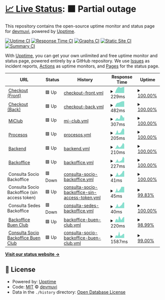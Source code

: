 # [📈 Live Status](https://devmuvi.github.io/uptime-monitor): <!--live status--> **🟧 Partial outage**

This repository contains the open-source uptime monitor and status page for [devmuvi](https://devmuvi.github.io/uptime-monitor), powered by [Upptime](https://github.com/upptime/upptime).

[![Uptime CI](https://github.com/devmuvi/uptime-monitor/workflows/Uptime%20CI/badge.svg)](https://github.com/devmuvi/uptime-monitor/actions?query=workflow%3A%22Uptime+CI%22)
[![Response Time CI](https://github.com/devmuvi/uptime-monitor/workflows/Response%20Time%20CI/badge.svg)](https://github.com/devmuvi/uptime-monitor/actions?query=workflow%3A%22Response+Time+CI%22)
[![Graphs CI](https://github.com/devmuvi/uptime-monitor/workflows/Graphs%20CI/badge.svg)](https://github.com/devmuvi/uptime-monitor/actions?query=workflow%3A%22Graphs+CI%22)
[![Static Site CI](https://github.com/devmuvi/uptime-monitor/workflows/Static%20Site%20CI/badge.svg)](https://github.com/devmuvi/uptime-monitor/actions?query=workflow%3A%22Static+Site+CI%22)
[![Summary CI](https://github.com/devmuvi/uptime-monitor/workflows/Summary%20CI/badge.svg)](https://github.com/devmuvi/uptime-monitor/actions?query=workflow%3A%22Summary+CI%22)

With [Upptime](https://upptime.js.org), you can get your own unlimited and free uptime monitor and status page, powered entirely by a GitHub repository. We use [Issues](https://github.com/devmuvi/uptime-monitor/issues) as incident reports, [Actions](https://github.com/devmuvi/uptime-monitor/actions) as uptime monitors, and [Pages](https://devmuvi.github.io/uptime-monitor) for the status page.

<!--start: status pages-->
<!-- This summary is generated by Upptime (https://github.com/upptime/upptime) -->
<!-- Do not edit this manually, your changes will be overwritten -->
<!-- prettier-ignore -->
| URL | Status | History | Response Time | Uptime |
| --- | ------ | ------- | ------------- | ------ |
| <img alt="" src="https://favicons.githubusercontent.com/www.pagar.muvinai.com" height="13"> [Checkout (Front)](https://www.pagar.muvinai.com/paso2/total-mensual) | 🟩 Up | [checkout-front.yml](https://github.com/devmuvi/uptime-monitor/commits/HEAD/history/checkout-front.yml) | <details><summary><img alt="Response time graph" src="./graphs/checkout-front/response-time-week.png" height="20"> 229ms</summary><br><a href="https://devmuvi.github.io/uptime-monitor/history/checkout-front"><img alt="Response time 229" src="https://img.shields.io/endpoint?url=https%3A%2F%2Fraw.githubusercontent.com%2Fdevmuvi%2Fuptime-monitor%2FHEAD%2Fapi%2Fcheckout-front%2Fresponse-time.json"></a><br><a href="https://devmuvi.github.io/uptime-monitor/history/checkout-front"><img alt="24-hour response time 263" src="https://img.shields.io/endpoint?url=https%3A%2F%2Fraw.githubusercontent.com%2Fdevmuvi%2Fuptime-monitor%2FHEAD%2Fapi%2Fcheckout-front%2Fresponse-time-day.json"></a><br><a href="https://devmuvi.github.io/uptime-monitor/history/checkout-front"><img alt="7-day response time 229" src="https://img.shields.io/endpoint?url=https%3A%2F%2Fraw.githubusercontent.com%2Fdevmuvi%2Fuptime-monitor%2FHEAD%2Fapi%2Fcheckout-front%2Fresponse-time-week.json"></a><br><a href="https://devmuvi.github.io/uptime-monitor/history/checkout-front"><img alt="30-day response time 229" src="https://img.shields.io/endpoint?url=https%3A%2F%2Fraw.githubusercontent.com%2Fdevmuvi%2Fuptime-monitor%2FHEAD%2Fapi%2Fcheckout-front%2Fresponse-time-month.json"></a><br><a href="https://devmuvi.github.io/uptime-monitor/history/checkout-front"><img alt="1-year response time 229" src="https://img.shields.io/endpoint?url=https%3A%2F%2Fraw.githubusercontent.com%2Fdevmuvi%2Fuptime-monitor%2FHEAD%2Fapi%2Fcheckout-front%2Fresponse-time-year.json"></a></details> | <details><summary><a href="https://devmuvi.github.io/uptime-monitor/history/checkout-front">100.00%</a></summary><a href="https://devmuvi.github.io/uptime-monitor/history/checkout-front"><img alt="All-time uptime 100.00%" src="https://img.shields.io/endpoint?url=https%3A%2F%2Fraw.githubusercontent.com%2Fdevmuvi%2Fuptime-monitor%2FHEAD%2Fapi%2Fcheckout-front%2Fuptime.json"></a><br><a href="https://devmuvi.github.io/uptime-monitor/history/checkout-front"><img alt="24-hour uptime 100.00%" src="https://img.shields.io/endpoint?url=https%3A%2F%2Fraw.githubusercontent.com%2Fdevmuvi%2Fuptime-monitor%2FHEAD%2Fapi%2Fcheckout-front%2Fuptime-day.json"></a><br><a href="https://devmuvi.github.io/uptime-monitor/history/checkout-front"><img alt="7-day uptime 100.00%" src="https://img.shields.io/endpoint?url=https%3A%2F%2Fraw.githubusercontent.com%2Fdevmuvi%2Fuptime-monitor%2FHEAD%2Fapi%2Fcheckout-front%2Fuptime-week.json"></a><br><a href="https://devmuvi.github.io/uptime-monitor/history/checkout-front"><img alt="30-day uptime 100.00%" src="https://img.shields.io/endpoint?url=https%3A%2F%2Fraw.githubusercontent.com%2Fdevmuvi%2Fuptime-monitor%2FHEAD%2Fapi%2Fcheckout-front%2Fuptime-month.json"></a><br><a href="https://devmuvi.github.io/uptime-monitor/history/checkout-front"><img alt="1-year uptime 100.00%" src="https://img.shields.io/endpoint?url=https%3A%2F%2Fraw.githubusercontent.com%2Fdevmuvi%2Fuptime-monitor%2FHEAD%2Fapi%2Fcheckout-front%2Fuptime-year.json"></a></details>
| <img alt="" src="https://favicons.githubusercontent.com/api.pagar.club" height="13"> [Checkout (Back)](https://api.pagar.club/plan/total-mensual) | 🟩 Up | [checkout-back.yml](https://github.com/devmuvi/uptime-monitor/commits/HEAD/history/checkout-back.yml) | <details><summary><img alt="Response time graph" src="./graphs/checkout-back/response-time-week.png" height="20"> 482ms</summary><br><a href="https://devmuvi.github.io/uptime-monitor/history/checkout-back"><img alt="Response time 482" src="https://img.shields.io/endpoint?url=https%3A%2F%2Fraw.githubusercontent.com%2Fdevmuvi%2Fuptime-monitor%2FHEAD%2Fapi%2Fcheckout-back%2Fresponse-time.json"></a><br><a href="https://devmuvi.github.io/uptime-monitor/history/checkout-back"><img alt="24-hour response time 622" src="https://img.shields.io/endpoint?url=https%3A%2F%2Fraw.githubusercontent.com%2Fdevmuvi%2Fuptime-monitor%2FHEAD%2Fapi%2Fcheckout-back%2Fresponse-time-day.json"></a><br><a href="https://devmuvi.github.io/uptime-monitor/history/checkout-back"><img alt="7-day response time 482" src="https://img.shields.io/endpoint?url=https%3A%2F%2Fraw.githubusercontent.com%2Fdevmuvi%2Fuptime-monitor%2FHEAD%2Fapi%2Fcheckout-back%2Fresponse-time-week.json"></a><br><a href="https://devmuvi.github.io/uptime-monitor/history/checkout-back"><img alt="30-day response time 482" src="https://img.shields.io/endpoint?url=https%3A%2F%2Fraw.githubusercontent.com%2Fdevmuvi%2Fuptime-monitor%2FHEAD%2Fapi%2Fcheckout-back%2Fresponse-time-month.json"></a><br><a href="https://devmuvi.github.io/uptime-monitor/history/checkout-back"><img alt="1-year response time 482" src="https://img.shields.io/endpoint?url=https%3A%2F%2Fraw.githubusercontent.com%2Fdevmuvi%2Fuptime-monitor%2FHEAD%2Fapi%2Fcheckout-back%2Fresponse-time-year.json"></a></details> | <details><summary><a href="https://devmuvi.github.io/uptime-monitor/history/checkout-back">100.00%</a></summary><a href="https://devmuvi.github.io/uptime-monitor/history/checkout-back"><img alt="All-time uptime 100.00%" src="https://img.shields.io/endpoint?url=https%3A%2F%2Fraw.githubusercontent.com%2Fdevmuvi%2Fuptime-monitor%2FHEAD%2Fapi%2Fcheckout-back%2Fuptime.json"></a><br><a href="https://devmuvi.github.io/uptime-monitor/history/checkout-back"><img alt="24-hour uptime 100.00%" src="https://img.shields.io/endpoint?url=https%3A%2F%2Fraw.githubusercontent.com%2Fdevmuvi%2Fuptime-monitor%2FHEAD%2Fapi%2Fcheckout-back%2Fuptime-day.json"></a><br><a href="https://devmuvi.github.io/uptime-monitor/history/checkout-back"><img alt="7-day uptime 100.00%" src="https://img.shields.io/endpoint?url=https%3A%2F%2Fraw.githubusercontent.com%2Fdevmuvi%2Fuptime-monitor%2FHEAD%2Fapi%2Fcheckout-back%2Fuptime-week.json"></a><br><a href="https://devmuvi.github.io/uptime-monitor/history/checkout-back"><img alt="30-day uptime 100.00%" src="https://img.shields.io/endpoint?url=https%3A%2F%2Fraw.githubusercontent.com%2Fdevmuvi%2Fuptime-monitor%2FHEAD%2Fapi%2Fcheckout-back%2Fuptime-month.json"></a><br><a href="https://devmuvi.github.io/uptime-monitor/history/checkout-back"><img alt="1-year uptime 100.00%" src="https://img.shields.io/endpoint?url=https%3A%2F%2Fraw.githubusercontent.com%2Fdevmuvi%2Fuptime-monitor%2FHEAD%2Fapi%2Fcheckout-back%2Fuptime-year.json"></a></details>
| <img alt="" src="https://favicons.githubusercontent.com/www.app.apisportclub.xyz" height="13"> [MiClub](https://www.app.apisportclub.xyz) | 🟩 Up | [mi-club.yml](https://github.com/devmuvi/uptime-monitor/commits/HEAD/history/mi-club.yml) | <details><summary><img alt="Response time graph" src="./graphs/mi-club/response-time-week.png" height="20"> 307ms</summary><br><a href="https://devmuvi.github.io/uptime-monitor/history/mi-club"><img alt="Response time 341" src="https://img.shields.io/endpoint?url=https%3A%2F%2Fraw.githubusercontent.com%2Fdevmuvi%2Fuptime-monitor%2FHEAD%2Fapi%2Fmi-club%2Fresponse-time.json"></a><br><a href="https://devmuvi.github.io/uptime-monitor/history/mi-club"><img alt="24-hour response time 265" src="https://img.shields.io/endpoint?url=https%3A%2F%2Fraw.githubusercontent.com%2Fdevmuvi%2Fuptime-monitor%2FHEAD%2Fapi%2Fmi-club%2Fresponse-time-day.json"></a><br><a href="https://devmuvi.github.io/uptime-monitor/history/mi-club"><img alt="7-day response time 307" src="https://img.shields.io/endpoint?url=https%3A%2F%2Fraw.githubusercontent.com%2Fdevmuvi%2Fuptime-monitor%2FHEAD%2Fapi%2Fmi-club%2Fresponse-time-week.json"></a><br><a href="https://devmuvi.github.io/uptime-monitor/history/mi-club"><img alt="30-day response time 298" src="https://img.shields.io/endpoint?url=https%3A%2F%2Fraw.githubusercontent.com%2Fdevmuvi%2Fuptime-monitor%2FHEAD%2Fapi%2Fmi-club%2Fresponse-time-month.json"></a><br><a href="https://devmuvi.github.io/uptime-monitor/history/mi-club"><img alt="1-year response time 341" src="https://img.shields.io/endpoint?url=https%3A%2F%2Fraw.githubusercontent.com%2Fdevmuvi%2Fuptime-monitor%2FHEAD%2Fapi%2Fmi-club%2Fresponse-time-year.json"></a></details> | <details><summary><a href="https://devmuvi.github.io/uptime-monitor/history/mi-club">100.00%</a></summary><a href="https://devmuvi.github.io/uptime-monitor/history/mi-club"><img alt="All-time uptime 100.00%" src="https://img.shields.io/endpoint?url=https%3A%2F%2Fraw.githubusercontent.com%2Fdevmuvi%2Fuptime-monitor%2FHEAD%2Fapi%2Fmi-club%2Fuptime.json"></a><br><a href="https://devmuvi.github.io/uptime-monitor/history/mi-club"><img alt="24-hour uptime 100.00%" src="https://img.shields.io/endpoint?url=https%3A%2F%2Fraw.githubusercontent.com%2Fdevmuvi%2Fuptime-monitor%2FHEAD%2Fapi%2Fmi-club%2Fuptime-day.json"></a><br><a href="https://devmuvi.github.io/uptime-monitor/history/mi-club"><img alt="7-day uptime 100.00%" src="https://img.shields.io/endpoint?url=https%3A%2F%2Fraw.githubusercontent.com%2Fdevmuvi%2Fuptime-monitor%2FHEAD%2Fapi%2Fmi-club%2Fuptime-week.json"></a><br><a href="https://devmuvi.github.io/uptime-monitor/history/mi-club"><img alt="30-day uptime 100.00%" src="https://img.shields.io/endpoint?url=https%3A%2F%2Fraw.githubusercontent.com%2Fdevmuvi%2Fuptime-monitor%2FHEAD%2Fapi%2Fmi-club%2Fuptime-month.json"></a><br><a href="https://devmuvi.github.io/uptime-monitor/history/mi-club"><img alt="1-year uptime 100.00%" src="https://img.shields.io/endpoint?url=https%3A%2F%2Fraw.githubusercontent.com%2Fdevmuvi%2Fuptime-monitor%2FHEAD%2Fapi%2Fmi-club%2Fuptime-year.json"></a></details>
| <img alt="" src="https://favicons.githubusercontent.com/procesos.apisportclub.xyz" height="13"> [Procesos](https://procesos.apisportclub.xyz) | 🟩 Up | [procesos.yml](https://github.com/devmuvi/uptime-monitor/commits/HEAD/history/procesos.yml) | <details><summary><img alt="Response time graph" src="./graphs/procesos/response-time-week.png" height="20"> 205ms</summary><br><a href="https://devmuvi.github.io/uptime-monitor/history/procesos"><img alt="Response time 252" src="https://img.shields.io/endpoint?url=https%3A%2F%2Fraw.githubusercontent.com%2Fdevmuvi%2Fuptime-monitor%2FHEAD%2Fapi%2Fprocesos%2Fresponse-time.json"></a><br><a href="https://devmuvi.github.io/uptime-monitor/history/procesos"><img alt="24-hour response time 232" src="https://img.shields.io/endpoint?url=https%3A%2F%2Fraw.githubusercontent.com%2Fdevmuvi%2Fuptime-monitor%2FHEAD%2Fapi%2Fprocesos%2Fresponse-time-day.json"></a><br><a href="https://devmuvi.github.io/uptime-monitor/history/procesos"><img alt="7-day response time 205" src="https://img.shields.io/endpoint?url=https%3A%2F%2Fraw.githubusercontent.com%2Fdevmuvi%2Fuptime-monitor%2FHEAD%2Fapi%2Fprocesos%2Fresponse-time-week.json"></a><br><a href="https://devmuvi.github.io/uptime-monitor/history/procesos"><img alt="30-day response time 226" src="https://img.shields.io/endpoint?url=https%3A%2F%2Fraw.githubusercontent.com%2Fdevmuvi%2Fuptime-monitor%2FHEAD%2Fapi%2Fprocesos%2Fresponse-time-month.json"></a><br><a href="https://devmuvi.github.io/uptime-monitor/history/procesos"><img alt="1-year response time 252" src="https://img.shields.io/endpoint?url=https%3A%2F%2Fraw.githubusercontent.com%2Fdevmuvi%2Fuptime-monitor%2FHEAD%2Fapi%2Fprocesos%2Fresponse-time-year.json"></a></details> | <details><summary><a href="https://devmuvi.github.io/uptime-monitor/history/procesos">100.00%</a></summary><a href="https://devmuvi.github.io/uptime-monitor/history/procesos"><img alt="All-time uptime 99.94%" src="https://img.shields.io/endpoint?url=https%3A%2F%2Fraw.githubusercontent.com%2Fdevmuvi%2Fuptime-monitor%2FHEAD%2Fapi%2Fprocesos%2Fuptime.json"></a><br><a href="https://devmuvi.github.io/uptime-monitor/history/procesos"><img alt="24-hour uptime 100.00%" src="https://img.shields.io/endpoint?url=https%3A%2F%2Fraw.githubusercontent.com%2Fdevmuvi%2Fuptime-monitor%2FHEAD%2Fapi%2Fprocesos%2Fuptime-day.json"></a><br><a href="https://devmuvi.github.io/uptime-monitor/history/procesos"><img alt="7-day uptime 100.00%" src="https://img.shields.io/endpoint?url=https%3A%2F%2Fraw.githubusercontent.com%2Fdevmuvi%2Fuptime-monitor%2FHEAD%2Fapi%2Fprocesos%2Fuptime-week.json"></a><br><a href="https://devmuvi.github.io/uptime-monitor/history/procesos"><img alt="30-day uptime 100.00%" src="https://img.shields.io/endpoint?url=https%3A%2F%2Fraw.githubusercontent.com%2Fdevmuvi%2Fuptime-monitor%2FHEAD%2Fapi%2Fprocesos%2Fuptime-month.json"></a><br><a href="https://devmuvi.github.io/uptime-monitor/history/procesos"><img alt="1-year uptime 99.94%" src="https://img.shields.io/endpoint?url=https%3A%2F%2Fraw.githubusercontent.com%2Fdevmuvi%2Fuptime-monitor%2FHEAD%2Fapi%2Fprocesos%2Fuptime-year.json"></a></details>
| <img alt="" src="https://favicons.githubusercontent.com/apisportclub.xyz" height="13"> [Backend](https://apisportclub.xyz/) | 🟩 Up | [backend.yml](https://github.com/devmuvi/uptime-monitor/commits/HEAD/history/backend.yml) | <details><summary><img alt="Response time graph" src="./graphs/backend/response-time-week.png" height="20"> 210ms</summary><br><a href="https://devmuvi.github.io/uptime-monitor/history/backend"><img alt="Response time 238" src="https://img.shields.io/endpoint?url=https%3A%2F%2Fraw.githubusercontent.com%2Fdevmuvi%2Fuptime-monitor%2FHEAD%2Fapi%2Fbackend%2Fresponse-time.json"></a><br><a href="https://devmuvi.github.io/uptime-monitor/history/backend"><img alt="24-hour response time 269" src="https://img.shields.io/endpoint?url=https%3A%2F%2Fraw.githubusercontent.com%2Fdevmuvi%2Fuptime-monitor%2FHEAD%2Fapi%2Fbackend%2Fresponse-time-day.json"></a><br><a href="https://devmuvi.github.io/uptime-monitor/history/backend"><img alt="7-day response time 210" src="https://img.shields.io/endpoint?url=https%3A%2F%2Fraw.githubusercontent.com%2Fdevmuvi%2Fuptime-monitor%2FHEAD%2Fapi%2Fbackend%2Fresponse-time-week.json"></a><br><a href="https://devmuvi.github.io/uptime-monitor/history/backend"><img alt="30-day response time 213" src="https://img.shields.io/endpoint?url=https%3A%2F%2Fraw.githubusercontent.com%2Fdevmuvi%2Fuptime-monitor%2FHEAD%2Fapi%2Fbackend%2Fresponse-time-month.json"></a><br><a href="https://devmuvi.github.io/uptime-monitor/history/backend"><img alt="1-year response time 238" src="https://img.shields.io/endpoint?url=https%3A%2F%2Fraw.githubusercontent.com%2Fdevmuvi%2Fuptime-monitor%2FHEAD%2Fapi%2Fbackend%2Fresponse-time-year.json"></a></details> | <details><summary><a href="https://devmuvi.github.io/uptime-monitor/history/backend">100.00%</a></summary><a href="https://devmuvi.github.io/uptime-monitor/history/backend"><img alt="All-time uptime 99.98%" src="https://img.shields.io/endpoint?url=https%3A%2F%2Fraw.githubusercontent.com%2Fdevmuvi%2Fuptime-monitor%2FHEAD%2Fapi%2Fbackend%2Fuptime.json"></a><br><a href="https://devmuvi.github.io/uptime-monitor/history/backend"><img alt="24-hour uptime 100.00%" src="https://img.shields.io/endpoint?url=https%3A%2F%2Fraw.githubusercontent.com%2Fdevmuvi%2Fuptime-monitor%2FHEAD%2Fapi%2Fbackend%2Fuptime-day.json"></a><br><a href="https://devmuvi.github.io/uptime-monitor/history/backend"><img alt="7-day uptime 100.00%" src="https://img.shields.io/endpoint?url=https%3A%2F%2Fraw.githubusercontent.com%2Fdevmuvi%2Fuptime-monitor%2FHEAD%2Fapi%2Fbackend%2Fuptime-week.json"></a><br><a href="https://devmuvi.github.io/uptime-monitor/history/backend"><img alt="30-day uptime 100.00%" src="https://img.shields.io/endpoint?url=https%3A%2F%2Fraw.githubusercontent.com%2Fdevmuvi%2Fuptime-monitor%2FHEAD%2Fapi%2Fbackend%2Fuptime-month.json"></a><br><a href="https://devmuvi.github.io/uptime-monitor/history/backend"><img alt="1-year uptime 99.98%" src="https://img.shields.io/endpoint?url=https%3A%2F%2Fraw.githubusercontent.com%2Fdevmuvi%2Fuptime-monitor%2FHEAD%2Fapi%2Fbackend%2Fuptime-year.json"></a></details>
| <img alt="" src="https://favicons.githubusercontent.com/backoffice.apisportclub.xyz" height="13"> [Backoffice](https://backoffice.apisportclub.xyz/) | 🟩 Up | [backoffice.yml](https://github.com/devmuvi/uptime-monitor/commits/HEAD/history/backoffice.yml) | <details><summary><img alt="Response time graph" src="./graphs/backoffice/response-time-week.png" height="20"> 227ms</summary><br><a href="https://devmuvi.github.io/uptime-monitor/history/backoffice"><img alt="Response time 262" src="https://img.shields.io/endpoint?url=https%3A%2F%2Fraw.githubusercontent.com%2Fdevmuvi%2Fuptime-monitor%2FHEAD%2Fapi%2Fbackoffice%2Fresponse-time.json"></a><br><a href="https://devmuvi.github.io/uptime-monitor/history/backoffice"><img alt="24-hour response time 264" src="https://img.shields.io/endpoint?url=https%3A%2F%2Fraw.githubusercontent.com%2Fdevmuvi%2Fuptime-monitor%2FHEAD%2Fapi%2Fbackoffice%2Fresponse-time-day.json"></a><br><a href="https://devmuvi.github.io/uptime-monitor/history/backoffice"><img alt="7-day response time 227" src="https://img.shields.io/endpoint?url=https%3A%2F%2Fraw.githubusercontent.com%2Fdevmuvi%2Fuptime-monitor%2FHEAD%2Fapi%2Fbackoffice%2Fresponse-time-week.json"></a><br><a href="https://devmuvi.github.io/uptime-monitor/history/backoffice"><img alt="30-day response time 233" src="https://img.shields.io/endpoint?url=https%3A%2F%2Fraw.githubusercontent.com%2Fdevmuvi%2Fuptime-monitor%2FHEAD%2Fapi%2Fbackoffice%2Fresponse-time-month.json"></a><br><a href="https://devmuvi.github.io/uptime-monitor/history/backoffice"><img alt="1-year response time 262" src="https://img.shields.io/endpoint?url=https%3A%2F%2Fraw.githubusercontent.com%2Fdevmuvi%2Fuptime-monitor%2FHEAD%2Fapi%2Fbackoffice%2Fresponse-time-year.json"></a></details> | <details><summary><a href="https://devmuvi.github.io/uptime-monitor/history/backoffice">100.00%</a></summary><a href="https://devmuvi.github.io/uptime-monitor/history/backoffice"><img alt="All-time uptime 100.00%" src="https://img.shields.io/endpoint?url=https%3A%2F%2Fraw.githubusercontent.com%2Fdevmuvi%2Fuptime-monitor%2FHEAD%2Fapi%2Fbackoffice%2Fuptime.json"></a><br><a href="https://devmuvi.github.io/uptime-monitor/history/backoffice"><img alt="24-hour uptime 100.00%" src="https://img.shields.io/endpoint?url=https%3A%2F%2Fraw.githubusercontent.com%2Fdevmuvi%2Fuptime-monitor%2FHEAD%2Fapi%2Fbackoffice%2Fuptime-day.json"></a><br><a href="https://devmuvi.github.io/uptime-monitor/history/backoffice"><img alt="7-day uptime 100.00%" src="https://img.shields.io/endpoint?url=https%3A%2F%2Fraw.githubusercontent.com%2Fdevmuvi%2Fuptime-monitor%2FHEAD%2Fapi%2Fbackoffice%2Fuptime-week.json"></a><br><a href="https://devmuvi.github.io/uptime-monitor/history/backoffice"><img alt="30-day uptime 100.00%" src="https://img.shields.io/endpoint?url=https%3A%2F%2Fraw.githubusercontent.com%2Fdevmuvi%2Fuptime-monitor%2FHEAD%2Fapi%2Fbackoffice%2Fuptime-month.json"></a><br><a href="https://devmuvi.github.io/uptime-monitor/history/backoffice"><img alt="1-year uptime 100.00%" src="https://img.shields.io/endpoint?url=https%3A%2F%2Fraw.githubusercontent.com%2Fdevmuvi%2Fuptime-monitor%2FHEAD%2Fapi%2Fbackoffice%2Fuptime-year.json"></a></details>
| <img alt="" src="https://favicons.githubusercontent.com/null" height="13"> Consulta Socio Backoffice | 🟥 Down | [consulta-socio-backoffice.yml](https://github.com/devmuvi/uptime-monitor/commits/HEAD/history/consulta-socio-backoffice.yml) | <details><summary><img alt="Response time graph" src="./graphs/consulta-socio-backoffice/response-time-week.png" height="20"> 41ms</summary><br><a href="https://devmuvi.github.io/uptime-monitor/history/consulta-socio-backoffice"><img alt="Response time 148" src="https://img.shields.io/endpoint?url=https%3A%2F%2Fraw.githubusercontent.com%2Fdevmuvi%2Fuptime-monitor%2FHEAD%2Fapi%2Fconsulta-socio-backoffice%2Fresponse-time.json"></a><br><a href="https://devmuvi.github.io/uptime-monitor/history/consulta-socio-backoffice"><img alt="24-hour response time 55" src="https://img.shields.io/endpoint?url=https%3A%2F%2Fraw.githubusercontent.com%2Fdevmuvi%2Fuptime-monitor%2FHEAD%2Fapi%2Fconsulta-socio-backoffice%2Fresponse-time-day.json"></a><br><a href="https://devmuvi.github.io/uptime-monitor/history/consulta-socio-backoffice"><img alt="7-day response time 41" src="https://img.shields.io/endpoint?url=https%3A%2F%2Fraw.githubusercontent.com%2Fdevmuvi%2Fuptime-monitor%2FHEAD%2Fapi%2Fconsulta-socio-backoffice%2Fresponse-time-week.json"></a><br><a href="https://devmuvi.github.io/uptime-monitor/history/consulta-socio-backoffice"><img alt="30-day response time 43" src="https://img.shields.io/endpoint?url=https%3A%2F%2Fraw.githubusercontent.com%2Fdevmuvi%2Fuptime-monitor%2FHEAD%2Fapi%2Fconsulta-socio-backoffice%2Fresponse-time-month.json"></a><br><a href="https://devmuvi.github.io/uptime-monitor/history/consulta-socio-backoffice"><img alt="1-year response time 148" src="https://img.shields.io/endpoint?url=https%3A%2F%2Fraw.githubusercontent.com%2Fdevmuvi%2Fuptime-monitor%2FHEAD%2Fapi%2Fconsulta-socio-backoffice%2Fresponse-time-year.json"></a></details> | <details><summary><a href="https://devmuvi.github.io/uptime-monitor/history/consulta-socio-backoffice">100.00%</a></summary><a href="https://devmuvi.github.io/uptime-monitor/history/consulta-socio-backoffice"><img alt="All-time uptime 38.94%" src="https://img.shields.io/endpoint?url=https%3A%2F%2Fraw.githubusercontent.com%2Fdevmuvi%2Fuptime-monitor%2FHEAD%2Fapi%2Fconsulta-socio-backoffice%2Fuptime.json"></a><br><a href="https://devmuvi.github.io/uptime-monitor/history/consulta-socio-backoffice"><img alt="24-hour uptime 100.00%" src="https://img.shields.io/endpoint?url=https%3A%2F%2Fraw.githubusercontent.com%2Fdevmuvi%2Fuptime-monitor%2FHEAD%2Fapi%2Fconsulta-socio-backoffice%2Fuptime-day.json"></a><br><a href="https://devmuvi.github.io/uptime-monitor/history/consulta-socio-backoffice"><img alt="7-day uptime 100.00%" src="https://img.shields.io/endpoint?url=https%3A%2F%2Fraw.githubusercontent.com%2Fdevmuvi%2Fuptime-monitor%2FHEAD%2Fapi%2Fconsulta-socio-backoffice%2Fuptime-week.json"></a><br><a href="https://devmuvi.github.io/uptime-monitor/history/consulta-socio-backoffice"><img alt="30-day uptime 42.39%" src="https://img.shields.io/endpoint?url=https%3A%2F%2Fraw.githubusercontent.com%2Fdevmuvi%2Fuptime-monitor%2FHEAD%2Fapi%2Fconsulta-socio-backoffice%2Fuptime-month.json"></a><br><a href="https://devmuvi.github.io/uptime-monitor/history/consulta-socio-backoffice"><img alt="1-year uptime 38.94%" src="https://img.shields.io/endpoint?url=https%3A%2F%2Fraw.githubusercontent.com%2Fdevmuvi%2Fuptime-monitor%2FHEAD%2Fapi%2Fconsulta-socio-backoffice%2Fuptime-year.json"></a></details>
| <img alt="" src="https://favicons.githubusercontent.com/null" height="13"> Consulta Socio Backoffice (sin access token) | 🟩 Up | [consulta-socio-backoffice-sin-access-token.yml](https://github.com/devmuvi/uptime-monitor/commits/HEAD/history/consulta-socio-backoffice-sin-access-token.yml) | <details><summary><img alt="Response time graph" src="./graphs/consulta-socio-backoffice-sin-access-token/response-time-week.png" height="20"> 45ms</summary><br><a href="https://devmuvi.github.io/uptime-monitor/history/consulta-socio-backoffice-sin-access-token"><img alt="Response time 98" src="https://img.shields.io/endpoint?url=https%3A%2F%2Fraw.githubusercontent.com%2Fdevmuvi%2Fuptime-monitor%2FHEAD%2Fapi%2Fconsulta-socio-backoffice-sin-access-token%2Fresponse-time.json"></a><br><a href="https://devmuvi.github.io/uptime-monitor/history/consulta-socio-backoffice-sin-access-token"><img alt="24-hour response time 54" src="https://img.shields.io/endpoint?url=https%3A%2F%2Fraw.githubusercontent.com%2Fdevmuvi%2Fuptime-monitor%2FHEAD%2Fapi%2Fconsulta-socio-backoffice-sin-access-token%2Fresponse-time-day.json"></a><br><a href="https://devmuvi.github.io/uptime-monitor/history/consulta-socio-backoffice-sin-access-token"><img alt="7-day response time 45" src="https://img.shields.io/endpoint?url=https%3A%2F%2Fraw.githubusercontent.com%2Fdevmuvi%2Fuptime-monitor%2FHEAD%2Fapi%2Fconsulta-socio-backoffice-sin-access-token%2Fresponse-time-week.json"></a><br><a href="https://devmuvi.github.io/uptime-monitor/history/consulta-socio-backoffice-sin-access-token"><img alt="30-day response time 45" src="https://img.shields.io/endpoint?url=https%3A%2F%2Fraw.githubusercontent.com%2Fdevmuvi%2Fuptime-monitor%2FHEAD%2Fapi%2Fconsulta-socio-backoffice-sin-access-token%2Fresponse-time-month.json"></a><br><a href="https://devmuvi.github.io/uptime-monitor/history/consulta-socio-backoffice-sin-access-token"><img alt="1-year response time 98" src="https://img.shields.io/endpoint?url=https%3A%2F%2Fraw.githubusercontent.com%2Fdevmuvi%2Fuptime-monitor%2FHEAD%2Fapi%2Fconsulta-socio-backoffice-sin-access-token%2Fresponse-time-year.json"></a></details> | <details><summary><a href="https://devmuvi.github.io/uptime-monitor/history/consulta-socio-backoffice-sin-access-token">99.83%</a></summary><a href="https://devmuvi.github.io/uptime-monitor/history/consulta-socio-backoffice-sin-access-token"><img alt="All-time uptime 99.99%" src="https://img.shields.io/endpoint?url=https%3A%2F%2Fraw.githubusercontent.com%2Fdevmuvi%2Fuptime-monitor%2FHEAD%2Fapi%2Fconsulta-socio-backoffice-sin-access-token%2Fuptime.json"></a><br><a href="https://devmuvi.github.io/uptime-monitor/history/consulta-socio-backoffice-sin-access-token"><img alt="24-hour uptime 100.00%" src="https://img.shields.io/endpoint?url=https%3A%2F%2Fraw.githubusercontent.com%2Fdevmuvi%2Fuptime-monitor%2FHEAD%2Fapi%2Fconsulta-socio-backoffice-sin-access-token%2Fuptime-day.json"></a><br><a href="https://devmuvi.github.io/uptime-monitor/history/consulta-socio-backoffice-sin-access-token"><img alt="7-day uptime 99.83%" src="https://img.shields.io/endpoint?url=https%3A%2F%2Fraw.githubusercontent.com%2Fdevmuvi%2Fuptime-monitor%2FHEAD%2Fapi%2Fconsulta-socio-backoffice-sin-access-token%2Fuptime-week.json"></a><br><a href="https://devmuvi.github.io/uptime-monitor/history/consulta-socio-backoffice-sin-access-token"><img alt="30-day uptime 99.96%" src="https://img.shields.io/endpoint?url=https%3A%2F%2Fraw.githubusercontent.com%2Fdevmuvi%2Fuptime-monitor%2FHEAD%2Fapi%2Fconsulta-socio-backoffice-sin-access-token%2Fuptime-month.json"></a><br><a href="https://devmuvi.github.io/uptime-monitor/history/consulta-socio-backoffice-sin-access-token"><img alt="1-year uptime 99.99%" src="https://img.shields.io/endpoint?url=https%3A%2F%2Fraw.githubusercontent.com%2Fdevmuvi%2Fuptime-monitor%2FHEAD%2Fapi%2Fconsulta-socio-backoffice-sin-access-token%2Fuptime-year.json"></a></details>
| <img alt="" src="https://favicons.githubusercontent.com/null" height="13"> Consulta Sedes Backoffice | 🟥 Down | [consulta-sedes-backoffice.yml](https://github.com/devmuvi/uptime-monitor/commits/HEAD/history/consulta-sedes-backoffice.yml) | <details><summary><img alt="Response time graph" src="./graphs/consulta-sedes-backoffice/response-time-week.png" height="20"> 40ms</summary><br><a href="https://devmuvi.github.io/uptime-monitor/history/consulta-sedes-backoffice"><img alt="Response time 378" src="https://img.shields.io/endpoint?url=https%3A%2F%2Fraw.githubusercontent.com%2Fdevmuvi%2Fuptime-monitor%2FHEAD%2Fapi%2Fconsulta-sedes-backoffice%2Fresponse-time.json"></a><br><a href="https://devmuvi.github.io/uptime-monitor/history/consulta-sedes-backoffice"><img alt="24-hour response time 54" src="https://img.shields.io/endpoint?url=https%3A%2F%2Fraw.githubusercontent.com%2Fdevmuvi%2Fuptime-monitor%2FHEAD%2Fapi%2Fconsulta-sedes-backoffice%2Fresponse-time-day.json"></a><br><a href="https://devmuvi.github.io/uptime-monitor/history/consulta-sedes-backoffice"><img alt="7-day response time 40" src="https://img.shields.io/endpoint?url=https%3A%2F%2Fraw.githubusercontent.com%2Fdevmuvi%2Fuptime-monitor%2FHEAD%2Fapi%2Fconsulta-sedes-backoffice%2Fresponse-time-week.json"></a><br><a href="https://devmuvi.github.io/uptime-monitor/history/consulta-sedes-backoffice"><img alt="30-day response time 43" src="https://img.shields.io/endpoint?url=https%3A%2F%2Fraw.githubusercontent.com%2Fdevmuvi%2Fuptime-monitor%2FHEAD%2Fapi%2Fconsulta-sedes-backoffice%2Fresponse-time-month.json"></a><br><a href="https://devmuvi.github.io/uptime-monitor/history/consulta-sedes-backoffice"><img alt="1-year response time 378" src="https://img.shields.io/endpoint?url=https%3A%2F%2Fraw.githubusercontent.com%2Fdevmuvi%2Fuptime-monitor%2FHEAD%2Fapi%2Fconsulta-sedes-backoffice%2Fresponse-time-year.json"></a></details> | <details><summary><a href="https://devmuvi.github.io/uptime-monitor/history/consulta-sedes-backoffice">100.00%</a></summary><a href="https://devmuvi.github.io/uptime-monitor/history/consulta-sedes-backoffice"><img alt="All-time uptime 38.93%" src="https://img.shields.io/endpoint?url=https%3A%2F%2Fraw.githubusercontent.com%2Fdevmuvi%2Fuptime-monitor%2FHEAD%2Fapi%2Fconsulta-sedes-backoffice%2Fuptime.json"></a><br><a href="https://devmuvi.github.io/uptime-monitor/history/consulta-sedes-backoffice"><img alt="24-hour uptime 100.00%" src="https://img.shields.io/endpoint?url=https%3A%2F%2Fraw.githubusercontent.com%2Fdevmuvi%2Fuptime-monitor%2FHEAD%2Fapi%2Fconsulta-sedes-backoffice%2Fuptime-day.json"></a><br><a href="https://devmuvi.github.io/uptime-monitor/history/consulta-sedes-backoffice"><img alt="7-day uptime 100.00%" src="https://img.shields.io/endpoint?url=https%3A%2F%2Fraw.githubusercontent.com%2Fdevmuvi%2Fuptime-monitor%2FHEAD%2Fapi%2Fconsulta-sedes-backoffice%2Fuptime-week.json"></a><br><a href="https://devmuvi.github.io/uptime-monitor/history/consulta-sedes-backoffice"><img alt="30-day uptime 42.39%" src="https://img.shields.io/endpoint?url=https%3A%2F%2Fraw.githubusercontent.com%2Fdevmuvi%2Fuptime-monitor%2FHEAD%2Fapi%2Fconsulta-sedes-backoffice%2Fuptime-month.json"></a><br><a href="https://devmuvi.github.io/uptime-monitor/history/consulta-sedes-backoffice"><img alt="1-year uptime 38.93%" src="https://img.shields.io/endpoint?url=https%3A%2F%2Fraw.githubusercontent.com%2Fdevmuvi%2Fuptime-monitor%2FHEAD%2Fapi%2Fconsulta-sedes-backoffice%2Fuptime-year.json"></a></details>
| <img alt="" src="https://favicons.githubusercontent.com/back.buen.club" height="13"> [Backoffice Buen Club](https://back.buen.club/) | 🟩 Up | [backoffice-buen-club.yml](https://github.com/devmuvi/uptime-monitor/commits/HEAD/history/backoffice-buen-club.yml) | <details><summary><img alt="Response time graph" src="./graphs/backoffice-buen-club/response-time-week.png" height="20"> 220ms</summary><br><a href="https://devmuvi.github.io/uptime-monitor/history/backoffice-buen-club"><img alt="Response time 231" src="https://img.shields.io/endpoint?url=https%3A%2F%2Fraw.githubusercontent.com%2Fdevmuvi%2Fuptime-monitor%2FHEAD%2Fapi%2Fbackoffice-buen-club%2Fresponse-time.json"></a><br><a href="https://devmuvi.github.io/uptime-monitor/history/backoffice-buen-club"><img alt="24-hour response time 249" src="https://img.shields.io/endpoint?url=https%3A%2F%2Fraw.githubusercontent.com%2Fdevmuvi%2Fuptime-monitor%2FHEAD%2Fapi%2Fbackoffice-buen-club%2Fresponse-time-day.json"></a><br><a href="https://devmuvi.github.io/uptime-monitor/history/backoffice-buen-club"><img alt="7-day response time 220" src="https://img.shields.io/endpoint?url=https%3A%2F%2Fraw.githubusercontent.com%2Fdevmuvi%2Fuptime-monitor%2FHEAD%2Fapi%2Fbackoffice-buen-club%2Fresponse-time-week.json"></a><br><a href="https://devmuvi.github.io/uptime-monitor/history/backoffice-buen-club"><img alt="30-day response time 231" src="https://img.shields.io/endpoint?url=https%3A%2F%2Fraw.githubusercontent.com%2Fdevmuvi%2Fuptime-monitor%2FHEAD%2Fapi%2Fbackoffice-buen-club%2Fresponse-time-month.json"></a><br><a href="https://devmuvi.github.io/uptime-monitor/history/backoffice-buen-club"><img alt="1-year response time 231" src="https://img.shields.io/endpoint?url=https%3A%2F%2Fraw.githubusercontent.com%2Fdevmuvi%2Fuptime-monitor%2FHEAD%2Fapi%2Fbackoffice-buen-club%2Fresponse-time-year.json"></a></details> | <details><summary><a href="https://devmuvi.github.io/uptime-monitor/history/backoffice-buen-club">98.99%</a></summary><a href="https://devmuvi.github.io/uptime-monitor/history/backoffice-buen-club"><img alt="All-time uptime 99.23%" src="https://img.shields.io/endpoint?url=https%3A%2F%2Fraw.githubusercontent.com%2Fdevmuvi%2Fuptime-monitor%2FHEAD%2Fapi%2Fbackoffice-buen-club%2Fuptime.json"></a><br><a href="https://devmuvi.github.io/uptime-monitor/history/backoffice-buen-club"><img alt="24-hour uptime 100.00%" src="https://img.shields.io/endpoint?url=https%3A%2F%2Fraw.githubusercontent.com%2Fdevmuvi%2Fuptime-monitor%2FHEAD%2Fapi%2Fbackoffice-buen-club%2Fuptime-day.json"></a><br><a href="https://devmuvi.github.io/uptime-monitor/history/backoffice-buen-club"><img alt="7-day uptime 98.99%" src="https://img.shields.io/endpoint?url=https%3A%2F%2Fraw.githubusercontent.com%2Fdevmuvi%2Fuptime-monitor%2FHEAD%2Fapi%2Fbackoffice-buen-club%2Fuptime-week.json"></a><br><a href="https://devmuvi.github.io/uptime-monitor/history/backoffice-buen-club"><img alt="30-day uptime 99.23%" src="https://img.shields.io/endpoint?url=https%3A%2F%2Fraw.githubusercontent.com%2Fdevmuvi%2Fuptime-monitor%2FHEAD%2Fapi%2Fbackoffice-buen-club%2Fuptime-month.json"></a><br><a href="https://devmuvi.github.io/uptime-monitor/history/backoffice-buen-club"><img alt="1-year uptime 99.23%" src="https://img.shields.io/endpoint?url=https%3A%2F%2Fraw.githubusercontent.com%2Fdevmuvi%2Fuptime-monitor%2FHEAD%2Fapi%2Fbackoffice-buen-club%2Fuptime-year.json"></a></details>
| <img alt="" src="https://favicons.githubusercontent.com/back.buen.club" height="13"> [Consulta Socio Backoffice Buen Club](https://back.buen.club/socios) | 🟩 Up | [consulta-socio-backoffice-buen-club.yml](https://github.com/devmuvi/uptime-monitor/commits/HEAD/history/consulta-socio-backoffice-buen-club.yml) | <details><summary><img alt="Response time graph" src="./graphs/consulta-socio-backoffice-buen-club/response-time-week.png" height="20"> 1587ms</summary><br><a href="https://devmuvi.github.io/uptime-monitor/history/consulta-socio-backoffice-buen-club"><img alt="Response time 1392" src="https://img.shields.io/endpoint?url=https%3A%2F%2Fraw.githubusercontent.com%2Fdevmuvi%2Fuptime-monitor%2FHEAD%2Fapi%2Fconsulta-socio-backoffice-buen-club%2Fresponse-time.json"></a><br><a href="https://devmuvi.github.io/uptime-monitor/history/consulta-socio-backoffice-buen-club"><img alt="24-hour response time 1595" src="https://img.shields.io/endpoint?url=https%3A%2F%2Fraw.githubusercontent.com%2Fdevmuvi%2Fuptime-monitor%2FHEAD%2Fapi%2Fconsulta-socio-backoffice-buen-club%2Fresponse-time-day.json"></a><br><a href="https://devmuvi.github.io/uptime-monitor/history/consulta-socio-backoffice-buen-club"><img alt="7-day response time 1587" src="https://img.shields.io/endpoint?url=https%3A%2F%2Fraw.githubusercontent.com%2Fdevmuvi%2Fuptime-monitor%2FHEAD%2Fapi%2Fconsulta-socio-backoffice-buen-club%2Fresponse-time-week.json"></a><br><a href="https://devmuvi.github.io/uptime-monitor/history/consulta-socio-backoffice-buen-club"><img alt="30-day response time 1392" src="https://img.shields.io/endpoint?url=https%3A%2F%2Fraw.githubusercontent.com%2Fdevmuvi%2Fuptime-monitor%2FHEAD%2Fapi%2Fconsulta-socio-backoffice-buen-club%2Fresponse-time-month.json"></a><br><a href="https://devmuvi.github.io/uptime-monitor/history/consulta-socio-backoffice-buen-club"><img alt="1-year response time 1392" src="https://img.shields.io/endpoint?url=https%3A%2F%2Fraw.githubusercontent.com%2Fdevmuvi%2Fuptime-monitor%2FHEAD%2Fapi%2Fconsulta-socio-backoffice-buen-club%2Fresponse-time-year.json"></a></details> | <details><summary><a href="https://devmuvi.github.io/uptime-monitor/history/consulta-socio-backoffice-buen-club">99.00%</a></summary><a href="https://devmuvi.github.io/uptime-monitor/history/consulta-socio-backoffice-buen-club"><img alt="All-time uptime 99.24%" src="https://img.shields.io/endpoint?url=https%3A%2F%2Fraw.githubusercontent.com%2Fdevmuvi%2Fuptime-monitor%2FHEAD%2Fapi%2Fconsulta-socio-backoffice-buen-club%2Fuptime.json"></a><br><a href="https://devmuvi.github.io/uptime-monitor/history/consulta-socio-backoffice-buen-club"><img alt="24-hour uptime 100.00%" src="https://img.shields.io/endpoint?url=https%3A%2F%2Fraw.githubusercontent.com%2Fdevmuvi%2Fuptime-monitor%2FHEAD%2Fapi%2Fconsulta-socio-backoffice-buen-club%2Fuptime-day.json"></a><br><a href="https://devmuvi.github.io/uptime-monitor/history/consulta-socio-backoffice-buen-club"><img alt="7-day uptime 99.00%" src="https://img.shields.io/endpoint?url=https%3A%2F%2Fraw.githubusercontent.com%2Fdevmuvi%2Fuptime-monitor%2FHEAD%2Fapi%2Fconsulta-socio-backoffice-buen-club%2Fuptime-week.json"></a><br><a href="https://devmuvi.github.io/uptime-monitor/history/consulta-socio-backoffice-buen-club"><img alt="30-day uptime 99.24%" src="https://img.shields.io/endpoint?url=https%3A%2F%2Fraw.githubusercontent.com%2Fdevmuvi%2Fuptime-monitor%2FHEAD%2Fapi%2Fconsulta-socio-backoffice-buen-club%2Fuptime-month.json"></a><br><a href="https://devmuvi.github.io/uptime-monitor/history/consulta-socio-backoffice-buen-club"><img alt="1-year uptime 99.24%" src="https://img.shields.io/endpoint?url=https%3A%2F%2Fraw.githubusercontent.com%2Fdevmuvi%2Fuptime-monitor%2FHEAD%2Fapi%2Fconsulta-socio-backoffice-buen-club%2Fuptime-year.json"></a></details>

<!--end: status pages-->

[**Visit our status website →**](https://devmuvi.github.io/uptime-monitor)

## 📄 License

- Powered by: [Upptime](https://github.com/upptime/upptime)
- Code: [MIT](./LICENSE) © [devmuvi](https://devmuvi.github.io/uptime-monitor)
- Data in the `./history` directory: [Open Database License](https://opendatacommons.org/licenses/odbl/1-0/)
